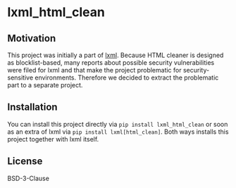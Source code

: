 # lxml_html_clean

## Motivation

This project was initially a part of [lxml](https://github.com/lxml/lxml). Because HTML cleaner is designed as blocklist-based, many reports about possible security vulnerabilities were filed for lxml and that make the project problematic for security-sensitive environments. Therefore we decided to extract the problematic part to a separate project.

## Installation

You can install this project directly via `pip install lxml_html_clean` or soon as an extra of lxml
via `pip install lxml[html_clean]`. Both ways installs this project together with lxml itself.

## License

BSD-3-Clause
